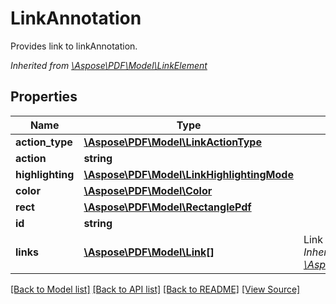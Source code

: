 ﻿# LinkAnnotation
Provides link to linkAnnotation.

*Inherited from [\Aspose\PDF\Model\LinkElement](LinkElement.md)*
## Properties
Name | Type | Description | Notes
------------ | ------------- | ------------- | -------------
**action_type** | [**\Aspose\PDF\Model\LinkActionType**](LinkActionType.md) |  | 
**action** | **string** |  | 
**highlighting** | [**\Aspose\PDF\Model\LinkHighlightingMode**](LinkHighlightingMode.md) |  | 
**color** | [**\Aspose\PDF\Model\Color**](Color.md) |  | [optional]
**rect** | [**\Aspose\PDF\Model\RectanglePdf**](RectanglePdf.md) |  | 
**id** | **string** |  | [optional]
**links** | [**\Aspose\PDF\Model\Link[]**](Link.md) | Link to the document.<br />*Inherited from [\Aspose\PDF\Model\LinkElement](LinkElement.md)* | [optional]

[[Back to Model list]](../README.md#documentation-for-models) [[Back to API list]](../README.md#documentation-for-api-endpoints) [[Back to README]](../README.md) [[View Source]](../src/Aspose/PDF/Model/LinkAnnotation.php)

